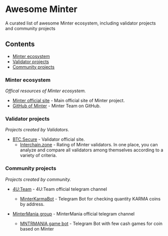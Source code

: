 # Awesome Minter

A curated list of awesome Minter ecosystem, including validator projects and community projects

## Contents

- [Minter ecosystem](#minter-ecosystem)
- [Validator projects](#validator-projects)
- [Community projects](#community-projects)

### Minter ecosystem

*Offical resources of Minter ecosystem.*

- [Minter official site](https://www.minter.network) - Main official site of Minter project.
- [GitHub of Minter](https://github.com/MinterTeam) - Minter Team on GitHub.

### Validator projects

*Projects created by Validators.*

- [BTC.Secure](https://blog.btcsecure.io) - Validator official site.
  - [Interchain.zone](https://minter.interchain.zone) - Rating of Minter validators. In one place, you can analyze and compare all validators among themselves according to a variety of criteria.

### Community projects

*Projects created by community.*

- [4U:Team](https://t.me/minter4u) - 4U:Team official telegram channel
  - [MinterKarmaBot](https://t.me/MinterKarmaBot) -  Telegram Bot for checking quantity KARMA coins by address.

- [MinterMania group](https://t.me/mintermania) - MinterMania official telegram channel
  - [MNTRMANIA game bot](https://t.me/mintermaniabot) -  Telegram Bot with few cash games for coin based on Minter
